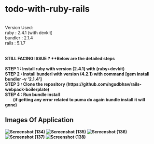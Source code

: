 
# todo-with-ruby-rails
<br>
Version Used: <br>
ruby : 2.4.1 (with devkit)<br>
bundler : 2.1.4<br>
rails : 5.1.7<br>
<br>
<br>
<b>STILL FACING ISSUE ? **Below are the detailed steps<b><br><br>
STEP 1 : Install ruby with version (2.4.1) with (ruby+devkit)<br>
STEP 2 : Install bunderl with version (4.2.1) with command [gem install bundler -v '2.1.4'] <br>
STEP 3 : Clone the repository (https://github.com/ngudbhav/rails-webpack-boilerplate)<br>
STEP 4 : Run bundle install<br>
&nbsp; &nbsp; &nbsp; &nbsp; (if getting any error related to puma do again bundle install it will gone)

<h2>Images Of Application</h2>

![Screenshot (134)](https://user-images.githubusercontent.com/128599356/227093750-7912e434-7714-4a72-834a-efa0781b4eb4.png)
![Screenshot (135)](https://user-images.githubusercontent.com/128599356/227093761-e98e59c8-8e48-48f3-91ba-84cfd85cb991.png)
![Screenshot (136)](https://user-images.githubusercontent.com/128599356/227093772-15e99368-7a25-40f1-a937-cf263d8a2d07.png)
![Screenshot (137)](https://user-images.githubusercontent.com/128599356/227093777-40580668-1527-43c9-afed-47e924fb7a43.png)
![Screenshot (138)](https://user-images.githubusercontent.com/128599356/227093782-a03bf205-f103-45ad-8705-16feccd41379.png)
